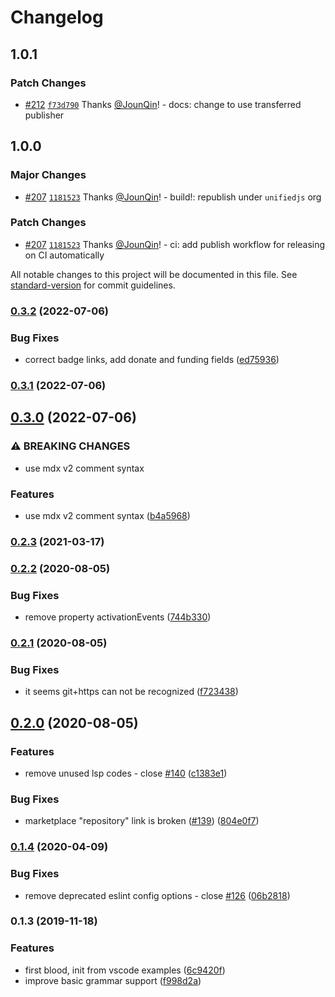 # Changelog

## 1.0.1

### Patch Changes

- [#212](https://github.com/mdx-js/vscode-mdx/pull/212) [`f73d790`](https://github.com/mdx-js/vscode-mdx/commit/f73d790b52cd70b0c984dd956aece5ef848aaf96) Thanks [@JounQin](https://github.com/JounQin)! - docs: change to use transferred publisher

## 1.0.0

### Major Changes

- [#207](https://github.com/mdx-js/vscode-mdx/pull/207) [`1181523`](https://github.com/mdx-js/vscode-mdx/commit/1181523ff3178be6de05f8a6684d7f4c452e4cf8) Thanks [@JounQin](https://github.com/JounQin)! - build!: republish under `unifiedjs` org

### Patch Changes

- [#207](https://github.com/mdx-js/vscode-mdx/pull/207) [`1181523`](https://github.com/mdx-js/vscode-mdx/commit/1181523ff3178be6de05f8a6684d7f4c452e4cf8) Thanks [@JounQin](https://github.com/JounQin)! - ci: add publish workflow for releasing on CI automatically

All notable changes to this project will be documented in this file. See [standard-version](https://github.com/conventional-changelog/standard-version) for commit guidelines.

### [0.3.2](https://github.com/mdx-js/vscode-mdx/compare/v0.3.1...v0.3.2) (2022-07-06)

### Bug Fixes

- correct badge links, add donate and funding fields ([ed75936](https://github.com/mdx-js/vscode-mdx/commit/ed759369b94121f54e74d91090a6e42f06b9898e))

### [0.3.1](https://github.com/mdx-js/vscode-mdx/compare/v0.3.0...v0.3.1) (2022-07-06)

## [0.3.0](https://github.com/mdx-js/vscode-mdx/compare/v0.2.3...v0.3.0) (2022-07-06)

### ⚠ BREAKING CHANGES

- use mdx v2 comment syntax

### Features

- use mdx v2 comment syntax ([b4a5968](https://github.com/mdx-js/vscode-mdx/commit/b4a5968213d83ccca3dd96d0fd2ce3aaba8ab505))

### [0.2.3](https://github.com/mdx-js/vscode-mdx/compare/v0.2.2...v0.2.3) (2021-03-17)

### [0.2.2](https://github.com/mdx-js/vscode-mdx/compare/v0.2.1...v0.2.2) (2020-08-05)

### Bug Fixes

- remove property activationEvents ([744b330](https://github.com/mdx-js/vscode-mdx/commit/744b330660feb9441e2febfcafff091c8d71ae1e))

### [0.2.1](https://github.com/mdx-js/vscode-mdx/compare/v0.2.0...v0.2.1) (2020-08-05)

### Bug Fixes

- it seems git+https can not be recognized ([f723438](https://github.com/mdx-js/vscode-mdx/commit/f723438cb2f1132d1872157ebe1186214a755b97))

## [0.2.0](https://github.com/mdx-js/vscode-mdx/compare/v0.1.4...v0.2.0) (2020-08-05)

### Features

- remove unused lsp codes - close [#140](https://github.com/mdx-js/vscode-mdx/issues/140) ([c1383e1](https://github.com/mdx-js/vscode-mdx/commit/c1383e192a80752e10463f4cc792ba9b305bf842))

### Bug Fixes

- marketplace "repository" link is broken ([#139](https://github.com/mdx-js/vscode-mdx/issues/139)) ([804e0f7](https://github.com/mdx-js/vscode-mdx/commit/804e0f77438eede4685e01f861056c0a082532e4))

### [0.1.4](https://github.com/rx-ts/vscode-mdx/compare/v0.1.3...v0.1.4) (2020-04-09)

### Bug Fixes

- remove deprecated eslint config options - close [#126](https://github.com/rx-ts/vscode-mdx/issues/126) ([06b2818](https://github.com/rx-ts/vscode-mdx/commit/06b281854214353bec3159120b752ae0e37aecba))

### 0.1.3 (2019-11-18)

### Features

- first blood, init from vscode examples ([6c9420f](https://github.com/rx-ts/vscode-mdx/commit/6c9420f88f97745c07f34b736b51f27594e3c289))
- improve basic grammar support ([f998d2a](https://github.com/rx-ts/vscode-mdx/commit/f998d2ad7d5d1d70aeb4ac440656cab0e55bb3ae))
